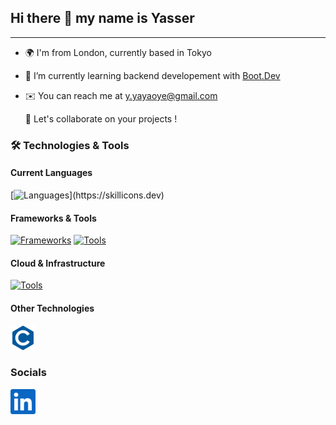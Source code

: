 ## Hi there 👋 my name is Yasser
---
- 🌍 I'm from London, currently based in Tokyo
- 🧠 I’m currently learning backend developement with [Boot.Dev](https://www.boot.dev/u/hybridgreen)
- ✉️ You can reach me at y.yayaoye@gmail.com

  🤝 Let's collaborate on your projects ! 


### 🛠️ Technologies & Tools

#### Current Languages
[![Languages](https://skillicons.dev/icons?i=ts,py,postgres,js,html,css,)](https://skillicons.dev)

#### Frameworks & Tools
[![Frameworks](https://skillicons.dev/icons?i=nodejs,react,django)](https://skillicons.dev)
[![Tools](https://skillicons.dev/icons?i=git,github,githubactions)](https://skillicons.dev)

#### Cloud & Infrastructure
[![Tools](https://skillicons.dev/icons?i=aws,docker,kubernetes)](https://skillicons.dev)

#### Other Technologies
<a href="https://learn.microsoft.com/en-us/cpp/?view=msvc-170">
  <img src="img/c-colored.svg" alt="C/C++ Coding" width="40"/>
</a>

### Socials
<a href="https://www.linkedin.com/in/yayaoye">
  <img src="img/linkedin.svg" alt="LinkedIn" width="40"/>
</a>
